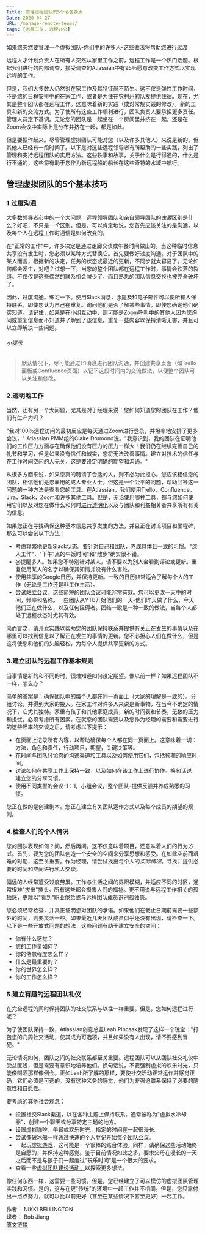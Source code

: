 ```yaml
---
Title: 管理远程团队的5个必备要点
Date: 2020-04-27
URL: /manage-remote-teams/
tags: [远程工作, 远程办公]
---
```


如果您突然要管理一个虚拟团队-你们中的许多人-这些做法将帮助您进行过渡

远程人才计划负责人在所有人突然从家里工作之前，远程工作是一个热门话题。根据我们进行的内部调查，接受调查的Atlassian中有95％愿意改变工作方式以实现远程的工作。

但是，我们大多数人仍然对在家工作及其特征尚不陌生。这不仅是弹性工作时间，不是您的日程安排中的在家工作，或者是为住在农村州的队友提供住宿。现在，尤其是整个团队都在远程工作。这意味着新的实践（或对常规实践的修改），新的工具和新的交流方式。为了使所有这些工作顺利进行，团队负责人要承担更多责任。管理人员定下基调。无论您的团队是一起坐在一个房间里并挤在一起，还是在Zoom会议中实际上是分布并挤在一起，都是如此。

但是要振作起来。尽管管理虚拟团队可能对您（以及许多其他人）来说是新的，但其他人已经有一段时间了。以下是对这些远程领导者有所帮助的一些实践，列出了管理和支持远程团队的实用方法。这些轶事和故事，关于什么是行得通的，什么是行不通的，这些将有助于您作为新远程船的船长在这些奇特的水域中航行。

管理虚拟团队的5个基本技巧
-------------

### 1.过度沟通

大多数领导者心中的一个大问题：远程领导团队和亲自领导团队的*主要*区别是什么？好吧，不只是*一个*区别。但是，可以肯定地说，您首先应该关注的是沟通，以及每个人在远程工作时通信是如何改变的。

在"正常的工作"中，许多决定是通过走廊交谈或午餐时间做出的。当这种临时信息共享没有发生时，您必须以某种方式替换它。首先要做好过度沟通。对于团队中的某人而言，根据新的决定，任务的状态或最近的更新，不同步就太容易了。无论如何都会发生，对吧？试想一下，当您的整个团队都在远程工作时，事情会跌落的裂缝。不仅仅是这些偶然的联系机会减少了，而且熟悉的团队信息交换也被完全破坏了。

因此，过度沟通。练习一下。使用Slack消息，@提及和电子邮件可以使所有人保持联系，即使您认为自己在重复。询问他们是否了解某些事情，即使您确定他们确实知道。请记住，如果是在小组互动中，则可能是Zoom呼叫中的其他人因为您询问或重复信息而不知道并了解到了该信息。重复一些内容以保持清晰无害，并且可以立即解决一些问题。

###### 小提示

> 默认情况下，尽可能通过1:1消息进行团队沟通，并创建共享页面（如Trello面板或Confluence页面）以记下这段时间内的交流做法，以便整个团队可以关注和修改。

### 2.透明地工作

当然，还有另一个大问题，尤其是对于经理来说：您如何知道您的团队在工作？他们有生产力吗？

"我对100％远程访问的最初反应是每天通过Zoom进行登录，并坦率地安排了更多会议，" Atlassian PMM组的Claire Drumond说。"我意识到，我的团队在证明他们的工作压力方面与在确保他们没有压力的压力一样大！我们仍在继续完善自己的礼节和学习，但是如果没有信任和诚实，您将无法改善事情。建立对技术的信任与在工作时间空闲的人无关，这是要设定明确的期望和沟通。"

从很多方面来说，如果您真的聘请了合适的人，则不必为此担心。您应该相信您的团队，相信他们是您雇用的成人专业人士。但这是一个公平的问题，帮助回答这一问题的一种方法是查看您的工具。在Atlassian，我们使用Trello，Confluence，Jira，Slack，Zoom和许多其他工具。但是，无论使用哪种工具，都与您如何使用它们以及对您在做什么和何时[进行透明化](https://www.atlassian.com/open#)以及与团队和利益相关者共享所有有关的信息。

如果您正在寻找确保这种基本信息共享发生的方法，并且正在讨论项目和里程碑，那么可以尝试以下方法：

-   考虑频繁地更新Slack状态。要针对自己和团队，养成具体且一致的习惯。"深入工作"，"下午1点的午饭时间"和"散步"确实很不错。
-   @提醒多人。如果您不特别针对某人，请不要以为别人会看到评论或更新。重复使用某人的名字以确保其知情并没有什么害处。
-   使用共享的Google日历，并保持更新。一致的日历非常适合了解每个人的工作（无论是工作还是非工作生活）。
-   尝试[站立会议](https://www.atlassian.com/team-playbook/plays/standups)。这些简短的团队会议可能非常有效。您可以更改一天中的时间，频率和名称。一些团队从YTB开始他们的一天-他们昨天做了什么，今天他们正在做什么，以及任何阻碍者。团结一致是一种一致的做法，当每个人都处于远程状态时尤其有效。

简而言之，请开发实践以帮助您的团队保持联系并提供有关正在发生的事情以及在哪里可以找到信息以了解正在发生的事情的更新。您不必担心人们在做什么，但是这将使您和他们的头脑轻松，为每个人提供共享更新的方式。

### 3.建立团队的远程工作基本规则

当事情是新的和不同的时，很难知道如何设定期望。像以前一样？如果远程团队不一样，怎么办？

简单的答案是：确保团队中的每个人都在同一页面上（大家的理解是一致的）。分组讨论，并得到大家的投入。在家工作对许多人来说是新事物，在当今不确定的情况下，它尤其独特。家里有孩子和其他家庭成员，新的时间表和节奏，无数的压力和担忧。必须考虑所有因素。在就您的团队需要以及您作为经理的需要和需要进行的这些坦率的交谈之后，请考虑以下提示：

-   在页面上记录所有内容，以帮助确保每个人都在同一页面上。这意味着一切：方法，角色和责任，行动项目，期望，关键决策等。
-   花时间与团队[讨论您的沟通渠道](https://www.atlassian.com/blog/teamwork/choosing-communication-channels-workplace)和工具以及如何使用它们，包括预期的响应时间。
-   讨论如何在共享工作上保持一致，以及如何在该工作上进行协作。换句话说，建立您的分享习惯。
-   使用不同类型的会议-1：1，小组会议，整个团队-提供反馈并养成熟悉的习惯。

您正在做的是创建剧本。您正在建立有关团队运作方式以及每个成员的期望的规则。

### 4.检查人们的个人情况

您的团队表现如何？问，然后再问。这不仅意味着项目，还意味着人们的行为*方式*。首先，要为您的团队创造一个安全的空间来分享思想和感受。在如此空前而艰难的时期，这至关重要。作为经理，请尝试找出每个人的*实际情况*。寻找并提供必要的时间和空间进行私人交谈。

偏远的人经常遭受过度劳累。工作与生活之间的界限模糊，并适应不同的时区，通常很难"拔出"插头。所有这些都会损害人们的福祉。更不用说与远程工作相关的孤独感，更难以"看到"职业倦怠或与远程团队成员识别孤独感。

您必须经常检查，并真正证明您对团队的承诺。如果他们在截止日期前需要一些额外的时间，则要灵活一些。如果最近几天团队成员似乎还没有出现，请检查一下。以下是一些开放式问题的想法，这些问题有助于建立安全的空间：

-   你有什么感觉？
-   您的工作量如何？
-   你的倦怠程度怎么样？
-   什么是最重要的？
-   你的世界怎么样？
-   你的工作怎么样？

### 5.建立有趣的远程团队礼仪

在完全远程的同时保持团队的社交联系与以往一样重要。但是，您如何远程进行呢？

为了使团队保持一致，Atlassian创意总监Leah Pincsak发现了这样一个瑰宝："打包您的几周社交活动，使其成为可选项，并且如果没有人出现，请不要感到冒犯。"

无论情况如何，团队之间的社交联系都至关重要。远程团队可以从团队社交礼仪中受益匪浅，但是需要有意识地培养他们。换句话说，不要强制虚拟的欢乐时光，只能像喝酒那样像例会。正如Leah所了解的那样，要使社交活动正常运作并感觉正确，它们必须是可选的。没有这种义务的感觉，他们为非强迫联系保持了必要的随意性和自愿性。

要考虑的其他社会观念：

-   设置社交Slack渠道，以在各种主题上保持联系。通常被称为"虚拟水冷却器"，创建一个聊天或分享特定主题的地方。
-   设置虚拟咖啡，午餐或欢乐时光。指定的时间在一起很漫长。
-   尝试像破冰船一样通过快速的个人登记开始每个[团队会议](https://www.atlassian.com/blog/teamwork/kick-off-meeting-agenda-mistakes)。
-   一起玩[虚拟游戏](https://www.jackboxgames.com/)，这可能是一个很棒的结合体验。同样，请确保这些活动始终是自愿的，并保持这种感觉。鉴于目前情况如此之多，要求父母在漫长的一天之后而不是与孩子们一起度过"玩乐时间"是一个很大的要求。
-   查看一些[虚拟团队建设活动，](https://www.atlassian.com/blog/teamwork/virtual-team-building-activities-remote-teams)以探索更多想法。

像任何东西一样，这需要一些习惯。但是，您已经建立了可以模仿的虚拟团队管理实践和习惯。是的，这与在更"传统"的环境中一起工作并不相同。但是，您只需付出一点点努力，就可以比以前更好（甚至在某些情况下甚至更好）一起工作。

作者： NIKKI BELLINGTON  
译者： Bob Jiang    
[原文链接](https://www.atlassian.com/blog/leadership/managing-remote-teams)
